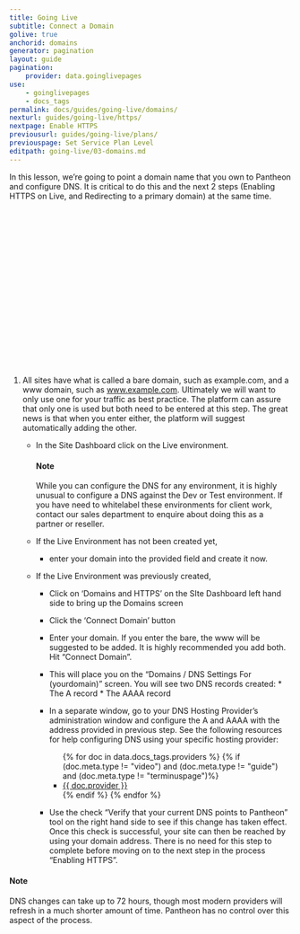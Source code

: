 ```yaml
---
title: Going Live
subtitle: Connect a Domain
golive: true
anchorid: domains
generator: pagination
layout: guide
pagination:
    provider: data.goinglivepages
use:
    - goinglivepages
    - docs_tags
permalink: docs/guides/going-live/domains/
nexturl: guides/going-live/https/
nextpage: Enable HTTPS
previousurl: guides/going-live/plans/
previouspage: Set Service Plan Level
editpath: going-live/03-domains.md
---
```

In this lesson, we’re going to point a domain name that you own to Pantheon and configure DNS. It is critical to do this and the next 2 steps (Enabling HTTPS on Live, and Redirecting to a primary domain) at the same time.

<div class="panel panel-video panel-guide">
  <script src="//fast.wistia.com/embed/medias/h840dbemsi.jsonp" async></script><script src="//fast.wistia.com/assets/external/E-v1.js" async></script><div class="wistia_responsive_padding" style="padding:56.25% 0 0 0;position:relative;"><div class="wistia_responsive_wrapper" style="height:100%;left:0;position:absolute;top:0;width:100%;"><div class="wistia_embed wistia_async_h840dbemsi videoFoam=true" style="height:100%;width:100%">&nbsp;</div></div></div>
</div>

1. All sites have what is called a bare domain, such as example.com, and a www domain, such as www.example.com.  Ultimately we will want to only use one for your traffic as best practice.  The platform can assure that only one is used but both need to be entered at this step.  The great news is that when you enter either, the platform will suggest automatically adding the other.

    *  In the Site Dashboard click on the Live environment.  

        <div class="alert alert-info">
        <h4 class="alert">Note</h4>
        <p markdown="1">While you can configure the DNS for any environment, it is highly unusual to configure a DNS against the Dev or Test environment.  If you have need to whitelabel these environments for client work, contact our sales department to enquire about doing this as a partner or reseller.</p></div>

    * If the Live Environment has not been created yet,

        * enter your domain into the provided field and create it now.

    * If the Live Environment was previously created,

        * Click on ‘Domains and HTTPS’ on the SIte Dashboard left hand side to bring up the Domains screen
        * Click the ‘Connect Domain’ button
        * Enter your domain.  If you enter the bare, the www will be suggested to be added.  It is highly recommended you add both. Hit “Connect Domain”.
        * This will place you on the “Domains / DNS Settings For (yourdomain)” screen.  You will see two DNS records created:
              * The A record
              * The AAAA record
        * In a separate window, go to your DNS Hosting Provider’s administration window and configure the A and AAAA with the address provided in previous step. See the following resources for help configuring DNS using your specific hosting provider:

            <ul class="top-docs top-docs-2col">
              {% for doc in data.docs_tags.providers %}
                {% if (doc.meta.type != "video") and (doc.meta.type != "guide") and (doc.meta.type != "terminuspage")%}
                  <li><a href="{{ doc.url }}">{{ doc.provider }}</a></li>
                {% endif %}
              {% endfor %}
            </ul>

        * Use the check “Verify that your current DNS points to Pantheon” tool on the right hand side to see if this change has taken effect. Once this check is successful, your site can then be reached by using your domain address.  There is no need for this step to complete before moving on to the next step in the process “Enabling HTTPS”.

<div class="alert alert-info">
<h4 class="info">Note</h4>
<p markdown="1">DNS changes can take up to 72 hours, though most modern providers will refresh in a much shorter amount of time. Pantheon has no control over this aspect of the process.</p>
</div>
